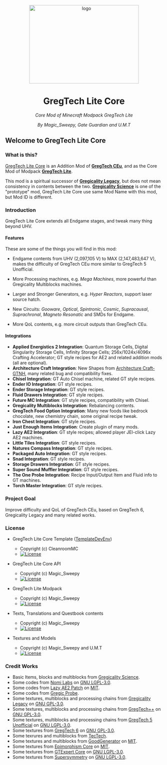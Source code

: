 <p style="text-align:center;">
  <img src="logo.png" width="350" height="250" alt="logo">
</p>
<h1 style="text-align:center;">
  GregTech Lite Core
</h1>
<p style="text-align:center;">
  <i>Core Mod of Minecraft Modpack GregTech Lite</i>
</p>
<p style="text-align:center;">
  <i>By Magic_Sweepy, Gate Guardian and U.M.T</i>
</p>

## Welcome to GregTech Lite Core

### What is this?

<u>GregTech Lite Core</u> is an Addition Mod of __[GregTech CEu](https://github.com/GregTechCEu/GregTech)__,
and as the Core Mod of Modpack __[GregTech Lite](https://www.mcmod.cn/modpack/655.html)__.

This mod is a spiritual successor of __[Gregicality Legacy](https://github.com/GregTechCEu/gregicality-legacy)__,
but does not mean consistency in contents between the two.  __[Gregicality Science](https://github.com/GregTechCEu/gregicality-science)__
is one of the "prototype" mod, GregTech Lite Core use same Mod Name with this mod, but Mod ID is different.

### Introduction

GregTech Lite Core extends all Endgame stages, and tweak many thing beyond UHV.

#### Features

These are some of the things you will find in this mod:

- Endgame contents from UHV (2,097,105 V) to MAX (2,147,483,647 V), makes the difficulty of GregTech CEu more similar to GregTech 5 Unofficial.

- More Processing machines, e.g. _Mega Machines_, more powerful than Gregicality Multiblocks machines.

- Larger and Stronger Generators, e.g. _Hyper Reactors_, support laser source hatch.

- New Circuits: _Gooware_, _Optical_, _Spintronic_, _Cosmic_, _Supracausal_, _Suprachronal_, _Magneto Resonatic_ and SMDs for Endgame.

- More QoL contents, e.g. more circuit outputs than GregTech CEu.

#### Integrations

- __Applied Energistics 2 Integration__: Quantum Storage Cells, Digital Singularity Storage Cells, Infinity Storage Cells; 256x/1024x/4096x Crafting Accelerator; GT style recipes for AE2 and related addition mods (all are optional).
- __Architecture Craft Integration__: New Shapes from [Architecture Craft-GTNH](https://github.com/GTNewHorizons/ArchitectureCraft), many related bug and compatibility fixes.
- __Chisel Integration__: GT Auto Chisel machine, related GT style recipes.
- __Ender IO Integration__: GT style recipes.
- __Ender Storage Integration__: GT style recipes.
- __Fluid Drawers Integration__: GT style recipes.
- __Future MC Integration__: GT style recipes, compatibility with Chisel.
- __Gregicality Multiblocks Integration__: Rebalancing contents.
- __GregTech Food Option Integration__: Many new foods like bedrock chocolate, new chemistry chain, some original recipe tweak.
- __Iron Chest Integration__: GT style recipes.
- __Just Enough Items Integration__: Create plugin of many mods.
- __Lazy AE2 Integration__: GT style recipes; allowed player JEI-click Lazy AE2 machines.
- __Little Tiles Integration__: GT style recipes.
- __Natures Compass Integration__: GT style recipes.
- __Packaged Auto Integration__: GT style recipes.
- __Snad Integration__: GT style recipes.
- __Storage Drawers Integration__: GT style recipes.
- __Super Sound Muffler Integration__: GT style recipes.
- __The One Probe Integration__: Recipe Input/Output Item and Fluid info to GT machines.
- __Torch Master Integration__: GT style recipes.

### Project Goal

Improve difficulty and QoL of GregTech CEu, based on GregTech 6, Gregicality Legacy and many related works.

### License

* GregTech Lite Core Template ([TemplateDevEnv](https://github.com/CleanroomMC/TemplateDevEnv))
    - Copyright (c) CleanroomMC
    - [![License](https://img.shields.io/badge/License-MIT-red.svg?style=flat-square)](http://opensource.org/licenses/MIT)

* GregTech Lite Core API
    - Copyright (c) Magic_Sweepy
    - [![License](https://img.shields.io/badge/License-MIT-red.svg?style=flat-square)](http://opensource.org/licenses/MIT)

* GregTech Lite Modpack
    - Copyright (c) Magic_Sweepy
    - [![License](https://img.shields.io/badge/License-AGPLv3-blue.svg?style=flat-square)](https://gitlab.com/sweep_tosho/gregtech-lite/-/blob/main/license)

* Texts, Translations and Questbook contents
    - Copyright (c) Magic_Sweepy
    - [![License](https://img.shields.io/badge/License-CC%20BY--NC--SA%203.0-yellow.svg?style=flat-square)](https://creativecommons.org/licenses/by-nc-sa/3.0/)

* Textures and Models
    - Copyright (c) Magic_Sweepy and U.M.T
    - [![License](https://img.shields.io/badge/License-CC%20BY--NC--SA%203.0-yellow.svg?style=flat-square)](https://creativecommons.org/licenses/by-nc-sa/3.0/)

### Credit Works

* Basic Items, blocks and multiblocks from [Gregicality Science](https://github.com/GregTechCEu/gregicality-science).
* Some codes from [Nomi Labs](https://github.com/Nomi-CEu/Nomi-Labs) on [GNU LGPL-3.0](https://github.com/Nomi-CEu/Nomi-Labs/blob/main/LICENSE).
* Some codes from [Lazy AE2 Patch](https://github.com/Team-Fruit/Lazy-AE2-Patch) on [MIT](https://github.com/Team-Fruit/Lazy-AE2-Patch/blob/main/LICENSE).
* Some codes from [Gregic Probe](https://github.com/vfyjxf/GregicProbe).
* Some textures, multiblocks and processing chains from [Gregicality Legacy](https://github.com/GregTechCEu/gregicality-legacy) on [GNU GPL-3.0](https://github.com/GregTechCEu/gregicality-legacy/blob/master/LICENSE).
* Some textures, multiblocks and processing chains from [GregTech++](https://github.com/GTNewHorizons/GTplusplus) on [GNU GPL-3.0](https://github.com/GTNewHorizons/GTplusplus/blob/master/LICENSE).
* Some textures, multiblocks and processing chains from [GregTech 5 Unofficial](https://github.com/GTNewHorizons/GT5-Unofficial) on [GNU LGPL-3.0](https://github.com/GTNewHorizons/GT5-Unofficial/blob/master/LICENSE.txt).
* Some textures from [GregTech 6](https://github.com/GregTech6/gregtech6) on [GNU GPL-3.0](https://github.com/GregTech6/gregtech6/blob/master/LICENSE).
* Some texrures and multiblocks from [TecTech](https://github.com/Technus/TecTech).
* Some textures and multiblocks from [GoodGenerator](https://github.com/GTNewHorizons/GoodGenerator) on [MIT](https://github.com/GTNewHorizons/GoodGenerator/blob/master/LICENSE).
* Some textures from [Epimorphism Core](https://gitlab.com/gtcnc/epimorphism-core) on [MIT](https://gitlab.com/gtcnc/epimorphism-core/-/blob/overhaul/LICENSE?ref_type=heads).
* Some textures from [GTExpert Core](https://github.com/GTModpackTeam/GTExpert-Core/) on [GNU LGPL-3.0](https://github.com/GTModpackTeam/GTExpert-Core/blob/master/LICENSE).
* Some textures from [Supersymmetry](https://github.com/SymmetricDevs/Supersymmetry) on [GNU LGPL-3.0](https://github.com/SymmetricDevs/Supersymmetry/blob/master-ceu/LICENSE).